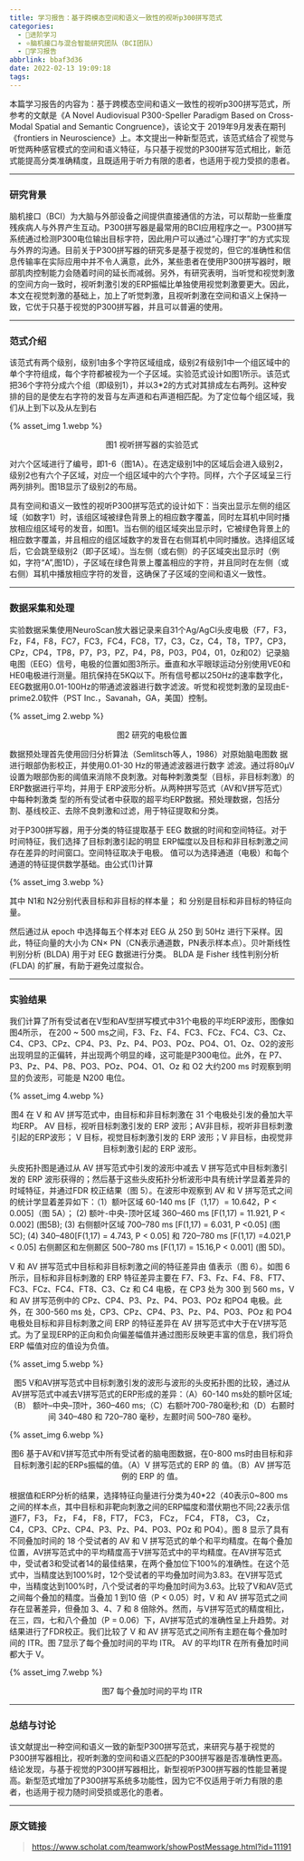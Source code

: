 ```yaml
---
title: 学习报告：基于跨模态空间和语义一致性的视听p300拼写范式
categories:
  - 🌙进阶学习
  - ⭐脑机接口与混合智能研究团队（BCI团队）
  - 💫学习报告
abbrlink: bbaf3d36
date: 2022-02-13 19:09:18
tags:
---
```


本篇学习报告的内容为：基于跨模态空间和语义一致性的视听p300拼写范式，所参考的文献是《A Novel Audiovisual P300-Speller Paradigm Based on Cross-Modal Spatial and Semantic Congruence》，该论文于 2019年9月发表在期刊《frontiers in Neuroscience》上。本文提出一种新型范式，该范式结合了视觉与听觉两种感官模式的空间和语义特征，与只基于视觉的P300拼写范式相比，新范式能提高分类准确精度，且既适用于听力有限的患者，也适用于视力受损的患者。

<!--more-->

***

### 研究背景

脑机接口（BCI）为大脑与外部设备之间提供直接通信的方法，可以帮助一些重度残疾病人与外界产生互动。P300拼写器是最常用的BCI应用程序之一。P300拼写系统通过检测P300电位输出目标字符，因此用户可以通过“心理打字”的方式实现与外界的沟通。目前关于P300拼写器的研究多是基于视觉的，但它的准确性和信息传输率在实际应用中并不令人满意，此外，某些患者在使用P300拼写器时，眼部肌肉控制能力会随着时间的延长而减弱。另外，有研究表明，当听觉和视觉刺激的空间方向一致时，视听刺激引发的ERP振幅比单独使用视觉刺激要更大。因此，本文在视觉刺激的基础上，加上了听觉刺激，且视听刺激在空间和语义上保持一致，它优于只基于视觉的P300拼写器，并且可以普遍的使用。

***

### 范式介绍

该范式有两个级别，级别1由多个字符区域组成，级别2有级别1中一个组区域中的单个字符组成，每个字符都被视为一个子区域。实验范式设计如图1所示。该范式把36个字符分成六个组（即级别1），并以3*2的方式对其排成左右两列。这种安排的目的是使左右字符的发音与左声道和右声道相匹配。为了定位每个组区域，我们从上到下以及从左到右

{% asset_img 1.webp %}
<div align='center'>图1 视听拼写器的实验范式</div>

对六个区域进行了编号，即1-6（图1A）。在选定级别1中的区域后会进入级别2，级别2也有六个子区域，对应一个组区域中的六个字符。同样，六个子区域呈三行两列排列。图1B显示了级别2的布局。

具有空间和语义一致性的视听P300拼写范式的设计如下：当突出显示左侧的组区域（如数字1）时，该组区域被绿色背景上的相应数字覆盖，同时左耳机中同时播放相应组区域号的发音，如图1。当右侧的组区域突出显示时，它被绿色背景上的相应数字覆盖，并且相应的组区域数字的发音在右侧耳机中同时播放。选择组区域后，它会跳至级别2（即子区域）。当左侧（或右侧）的子区域突出显示时（例如，字符“A”,图1D），子区域在绿色背景上覆盖相应的字符，并且同时在左侧（或右侧）耳机中播放相应字符的发音，这确保了子区域的空间和语义一致性。

***

### 数据采集和处理

实验数据采集使用NeuroScan放大器记录来自31个Ag/AgCl头皮电极（F7，F3，Fz，F4，F8，FC7，FC3，FC4，FC8，T7，C3，Cz，C4，T8，TP7，CP3，CPz，CP4，TP8，P7，P3，PZ，P4，P8，P03，P04，01，0z和02）记录脑电图（EEG）信号，电极的位置如图3所示。垂直和水平眼球运动分别使用VE0和HE0电极进行测量。阻抗保持在5KQ以下。所有信号都以250Hz的速率数字化，EEG数据用0.01-100Hz的带通滤波器进行数字滤波。听觉和视觉刺激的呈现由E-prime2.0软件（PST Inc.，Savanah，GA，美国）控制。

{% asset_img 2.webp %}
<div align='center'>图2 研究的电极位置</div>

数据预处理首先使用回归分析算法（Semlitsch等人，1986）对原始脑电图数 据进行眼部伪影校正，并使用0.01-30 Hz的带通滤波器进行数字 滤波。通过将80μV设置为眼部伪影的阈值来消除不良刺激。对每种刺激类型（目标，非目标刺激）的ERP数据进行平均，并用于 ERP波形分析。从两种拼写范式（AV和V拼写范式）中每种刺激类 型的所有受试者中获取的超平均ERP数据。预处理数据，包括分割、基线校正、去除不良刺激和过滤，用于特征提取和分类。

对于P300拼写器，用于分类的特征提取基于 EEG 数据的时间和空间特征。对于时间特征，我们选择了目标刺激引起的明显 ERP幅度以及目标和非目标刺激之间存在差异的时间窗口。空间特征取决于电极。 值可以为选择通道（电极）和每个通道的特征提供数学基础。由公式(1)计算

{% asset_img 3.webp %}

其中 N1和 N2分别代表目标和非目标的样本量； 和 分别是目标和非目标的特征向量。

然后通过从 epoch 中选择每五个样本对 EEG 从 250 到 50Hz 进行下采样。因此，特征向量的大小为 CN× PN（CN表示通道数，PN表示样本点）。贝叶斯线性判别分析 (BLDA) 用于对 EEG 数据进行分类。 BLDA 是 Fisher 线性判别分析 (FLDA) 的扩展，有助于避免过度拟合。

***

### 实验结果

我们计算了所有受试者在V型和AV型拼写模式中31个电极的平均ERP波形，图像如图4所示， 在200 ~ 500 ms之间，F3、Fz、F4、FC3、FCz、FC4、C3、Cz、C4、CP3、CPz、CP4、P3、Pz、P4、PO3、POz、PO4、O1、Oz、O2的波形出现明显的正偏转，并出现两个明显的峰，这可能是P300电位。此外，在 P7、P3、Pz、P4、P8、PO3、POz、PO4、O1、Oz 和 O2 大约200 ms 时观察到明显的负波形，可能是 N200 电位。

{% asset_img 4.webp %}
<div align='center'>图4 在 V 和 AV 拼写范式中，由目标和非目标刺激在 31 个电极处引发的叠加大平均ERP。 AV 目标，视听目标刺激引发的 ERP 波形；AV非目标，视听非目标刺激引起的ERP波形； V 目标，视觉目标刺激引发的 ERP 波形；V 非目标，由视觉非目标刺激引起的 ERP 波形。</div>

头皮拓扑图是通过从 AV 拼写范式中引发的波形中减去 V 拼写范式中目标刺激引发的 ERP 波形获得的；然后基于这些头皮拓扑分析波形中具有统计学显着差异的时域特征，并通过FDR 校正结果（图 5）。在波形中观察到 AV 和 V 拼写范式之间的统计学显着差异如下：（1）额叶区域 60-140 ms [F（1,17）= 10.642，P < 0.005]（图 5A）； (2) 额叶-中央-顶叶区域 360–460 ms [F(1,17) = 11.921, P < 0.002] (图5B); (3) 右侧额叶区域 700–780 ms [F(1,17) = 6.031, P <0.05] (图 5C); (4) 340–480[F(1,17) = 4.743, P < 0.05] 和 720–780 ms [F(1,17) =4.021,P < 0.05] 右侧颞区和左侧颞区 500–780 ms [F(1,17) = 15.16,P < 0.001] (图 5D)。

V 和 AV 拼写范式中目标和非目标刺激之间的特征差异由 值表示（图 6）。如图 6 所示，目标和非目标刺激的 ERP 特征差异主要在 F7、F3、Fz、F4、F8、FT7、FC3、FCz、FC4、FT8、C3、Cz 和 C4 电极，在 CP3 处为 300 到 560 ms，V 和 AV 拼写范例中的 CPz、CP4、P3、Pz、P4、PO3、POz 和PO4 电极。此外，在 300-560 ms 处，CP3、CPz、CP4、P3、Pz、P4、PO3、POz 和 PO4 电极处目标和非目标刺激之间 ERP 的特征差异在 AV 拼写范式中大于在V拼写范式。为了呈现ERP的正向和负向偏差幅值并通过图形反映更丰富的信息，我们将负 ERP 幅值对应的值设为负值。

{% asset_img 5.webp %}
<div align='center'>图5 V和AV拼写范式中目标刺激引发的波形与波形的头皮拓扑图的比较，通过从AV拼写范式中减去V拼写范式的ERP形成的差异：（A）60-140 ms处的额叶区域;（B） 额叶–中央–顶叶，360–460 ms;（C）右额叶700-780毫秒;和（D）右颞时间 340–480 和 720–780 毫秒，左颞时间 500–780 毫秒。</div>

{% asset_img 6.webp %}
<div align='center'>图6 基于AV和V拼写范式中所有受试者的脑电图数据，在0-800 ms时由目标和非目标刺激引起的ERPs振幅的值。（A）V 拼写范式的 ERP 的 值。（B）AV 拼写范例的 ERP 的 值。</div>

根据值和ERP分析的结果，选择特征向量进行分类为40*22（40表示0~800 ms之间的样本点，其中目标和非靶向刺激之间的ERP幅度和潜伏期也不同;22表示信道F7，F3， Fz， F4， F8，FT7， FC3， FCz， FC4， FT8， C3， Cz， C4，CP3、CPz、CP4、P3、Pz、P4、PO3、POz 和 PO4）。图 8 显示了具有不同叠加时间的 18 个受试者的 AV 和 V 拼写范式的单个和平均精度。在每个叠加位置，AV拼写范式中的平均精度高于V拼写范式中的平均精度。在AV拼写范式中，受试者3和受试者14的最佳结果，在两个叠加位下100%的准确性。在这个范式中，当精度达到100%时，12个受试者的平均叠加时间为3.83。在V拼写范式中，当精度达到100%时，八个受试者的平均叠加时间为3.63。比较了V和AV范式之间每个叠加的精度。当叠加 1 到10 倍（P < 0.05）时，V 和 AV 拼写范式之间存在显著差异，但叠加 3、4、7 和 8 倍除外。然而，与V拼写范式的精度相比，在三，四，七和八个叠加（P = 0.06）下，AV拼写范式的准确性呈上升趋势。对结果进行了FDR校正。我们比较了 V 和 AV 拼写范式之间所有主题在每个叠加时间的 ITR。图 7显示了每个叠加时间的平均 ITR。 AV 的平均ITR 在所有叠加时间都大于 V。

{% asset_img 7.webp %}
<div align='center'>图7 每个叠加时间的平均 ITR</div>

***

### 总结与讨论

该文献提出一种空间和语义一致的新型P300拼写范式，来研究与基于视觉的P300拼写器相比，视听刺激的空间和语义匹配的P300拼写器是否准确性更高。结论发现，与基于视觉的P300拼写器相比，新型视听P300拼写器的性能显著提高。新型范式增加了P300拼写系统多功能性，因为它不仅适用于听力有限的患者，也适用于视力随时间受损或恶化的患者。

***

### 原文链接

> <https://www.scholat.com/teamwork/showPostMessage.html?id=11191>
